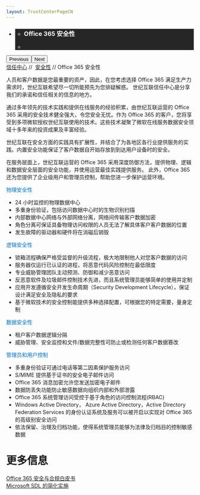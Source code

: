```yaml
---
layout: TrustCenterPageCN
---
```

<div class="row-fluid">
   <div class="span">
      <div>
         <div id="HeroWrapper" data-cols="1" data-view1="1" data-view2="1" data-view3="1" data-view4="1" class="row-fluid wider hero grid-container">
            <div class="span bp0-col-1-1 bp1-col-1-1 bp2-col-1-1 bp3-col-1-1">
               <div bi:type="slideshow" class="slideshow slideshow-hero hero" xmlns:bi="urn:schemas-microsoft-com:mscom:bi">
                  <ul bi:type="list" class="slides">
                     <li id="slide-1" bi:index="0" selectBi="">
                        <div class="heroitem light-foreground" bi:type="heroitem">
                           <div class="media" bi:parenttitle="t1">
                              <a href="" bi:track="False" bi:titleflag="t1" bi:index="0">
                                 <div data-picture="" data-alt="You are in control of your data" data-disable-swap-below="">
                                    <div data-src="https://c.s-microsoft.com/en-us/CMSImages/MS_TrustCenter_Privacy_Header.jpg?version=dc9c5b9b-c334-7922-892a-15c2cd65053d"></div>
                                    <noscript></noscript>
                                 </div>
                              </a>
                           </div>
                           <div class="text" bi:type="cta">
                              <div class="text-container">
                                 <div class="box" style="background: rgba(0,0,0,.85); color: #FFFFFF;">
                                    <ul bi:type="list" class="headerCaption subpageHeaderCaption">
                                       <li class="box-title">
                                          <h3 class="box-title" bi:type="title" bi:title="t1" style="color: #FFFFFF;">Office 365 安全性</h3>
                                       </li>
                                       <li class="box-actions box-description"><a target="_self" class="mscom-link" href=""></a></li>
                                    </ul>
                                 </div>
                              </div>
                           </div>
                        </div>
                     </li>
                  </ul>
                  <div class="navigation international" bi:track="false">
                     <div class="grid-container settop" data-title-text="Go To Slide "></div>
                  </div>
                  <div class="prev-next" bi:track="false"><button class="prev"><span class="icon-left" aria-hidden="true"></span><span class="screen-reader-text">Previous</span></button><button class="next"><span class="icon-right" aria-hidden="true"></span><span class="screen-reader-text">Next</span></button></div>
                  <div id="play-pause" class="play-pause" style="display:none">
                     <div class="pause"><button id="pauseButton" class="pause_button"><span class="icon-pause" aria-hidden="true"></span><span class="screen-reader-text">Pause</span></button></div>
                     <div class="play"><button id="playButton" class="play_button"><span class="icon-play" aria-hidden="true"></span><span class="screen-reader-text">Play</span></button></div>
                  </div>
               </div>
            </div>
         </div>
         <div id="BreadcrumbWrapper" data-cols="1" data-view1="1" data-view2="1" data-view3="1" data-view4="1" class="row-fluid grid-container mscom-grid-container breadcrumbs">
            <div class="span bp0-col-1-1 bp1-col-1-1 bp2-col-1-1 bp3-col-1-1"><a target="_self" class="mscom-link" href="../default.html">信任中心</a> // 
               <a target="_self" class="mscom-link" href="../security/default.html">安全性</a> // Office 365 安全性
            </div>
         </div>
         <div id="ContentWrapper" data-cols="2" data-view1="1" data-view2="2" data-view3="2" data-view4="2" class="row-fluid subpageBody">
            <div class="span bp0-col-1-1 bp2-col-2-1 bp3-col-2-1 bp1-col-2-2">
               <p>人员和客户数据是您最重要的资产，因此，在您考虑选择 Office 365 满足生产力需求时，世纪互联希望尽一切所能预先为您排疑解惑。 世纪互联信任中心是分享我们的承诺和信任相关的信息的地方。
               </p>
               <p>通过多年领先的技术实践和提供在线服务的经验积累，由世纪互联运营的 Office 365 采用的安全技术健全强大，令您安全无忧。作为 Office 365 的客户，您将享受到多项微软授权世纪互联使用的技术。这些技术凝聚了微软在线服务数据安全领域十多年来的投资成果及丰富经验。</p>
               <p>世纪互联在安全方面的实践具有扩展性，并结合了为各地区各行业提供服务的实践。内置安全功能保证了客户数据自开始存放到到达用户设备时的安全。</p>
               <p>在服务层面上，世纪互联运营的 Office 365 采用深度防御方法，提供物理、逻辑和数据安全层面的安全功能，并使用运营最佳实践提供服务。 此外，Office 365 还为您提供了企业级用户和管理员控制，帮助您进一步保护运营环境。</p>
               <label style="color:rgb(0,115,198)">物理安全性</label>
               <ul>
                  <li>24 小时监控的物理数据中心</li> 
                  <li>多重身份验证，包括访问数据中心时的生物识别扫描</li> 
                  <li>内部数据中心网络与外部网络分离，网络间传输客户数据加密</li> 
                  <li>角色分离可保证具备物理访问权限的人员无法了解具体客户客户数据的位置</li> 
                  <li>发生故障的驱动器和硬件将在消磁后销毁</li> 
               </ul>
               <label style="color:rgb(0,115,198)">逻辑安全性</label>
               <ul>
                  <li>锁箱流程确保严格受监督的升级流程，极大地限制他人对您客户数据的访问</li>
                  <li>服务器仅运行已认证的进程，将恶意代码风险控制在最低限度</li>
                  <li>专业威胁管理团队主动预测、防御和减少恶意访问</li>
                  <li>反恶意软件及垃圾邮件控制技术先进，而且系统管理员能够简单的使用并定制</li>
                  <li>应用开发遵循安全开发生命周期（Security Development Lifecycle），保证设计满足安全及隐私的要求</li>
                  <li>基于微软技术的安全控制能提供多种选择配置，可根据您的特定需要，量身定制</li>
               </ul>
               <label style="color:rgb(0,115,198)">数据安全性</label>
               <ul>
                  <li>租户客户数据逻辑分隔</li>
                  <li>威胁管理、安全监控和文件/数据完整性可防止或检测任何客户数据篡改</li>
               </ul>
               <label style="color:rgb(0,115,198)">管理员和用户控制</label>
               <ul>
                  <li>多重身份验证可通过电话等第二因素保护服务访问</li>
                  <li>S/MIME 提供基于证书的安全电子邮件访问</li>
                  <li>Office 365 消息加密允许您发送加密电子邮件</li>
                  <li>数据防丢失功能防止敏感数据向组织内部和外部泄露</li>
                  <li>Office 365 系统管理访问受控于基于角色的访问控制流程(RBAC)   </li>
                  <li>Windows Active Directory， Azure Active Directory，Active Directory Federation Services 的身份认证系统及服务可以被开启以实现对 Office 365 的高级别安全访问</li>
                  <li>依法保留、治理及归档功能，使得系统管理员能够为法律及归档目的控制敏感数据</li>
               </ul>
              </div> 
            <div class="span bp0-col-1-1 bp2-col-2-1 bp3-col-2-1 bp1-col-2-2 bp0-clear bp1-clear">
               <div id="SideBarWrapper" data-cols="1" data-view1="1" data-view2="1" data-view3="1" data-view4="1" class="row-fluid">
                  <div id="HelpfulInformation" class="span bp0-col-1-1 bp1-col-1-1 bp2-col-1-1 bp3-col-1-1">
                     <h1>更多信息</h1>
                     <label><a target="_self" class="mscom-link" href="../../file/Office-365-Security-and-Compliance-CN.pdf">Office 365 安全与合规白皮书</a></label><br/>
                     <label><a target="_self" class="mscom-link" href="../../file/Microsoft SDL 的简化实施.pdf">Microsoft SDL 的简化实施</a></label><br/>
                  </div>
               </div>
            </div>
         </div>
      </div>
   </div>
</div>
<div class="row-fluid" data-view4="1" data-view3="1" data-view2="1" data-view1="1" data-cols="1">
   <div class="span bp0-col-1-1 bp1-col-1-1 bp2-col-1-1 bp3-col-1-1"></div>
</div>
